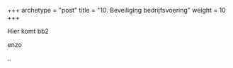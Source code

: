 +++
archetype = "post"
title = "10. Beveiliging bedrijfsvoering"
weight = 10
+++

Hier komt bb2


enzo


..
